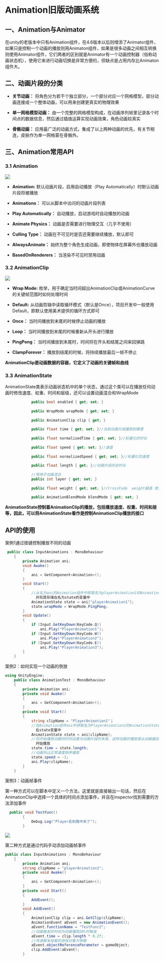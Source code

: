 # Animation旧版动画系统

## 一、Animation与Animator

在unity的老版本中只有Animation组件，在4.6版本以后则增添了Animator组件，如果只是控制一个动画的播放则用Animaton组件，如果是很多动画之间相互转换则使用Animator组件，它们两者的区别就是Animator有一个动画控制器（俗称动画状态机），使用它来进行动画切换是非常方便的，但缺点是占用内存比Animaton组件大。

## 二、动画片段的分类

- **关节动画：** 将角色分为若干个独立部分，一个部分对应一个网格模型，部分动画连接成一个整体动画，可以用来创建更真实的物理效果

- **单一网格模型动画：** 由一个完整的网格模型构成，在动画序列帧里记录各个时间点的数据信息，然后通过插值运算实现动画效果，角色动画较真实

- **骨骼动画：** 应用最广泛的动画方式，集成了以上两种动画的优先，有关节相连，皮肤作为单一网格蒙在骨骼外。

## 三、Animation常用API

### 3.1 Animation

![](https://github.com/shishouheng/Unity-learning/blob/main/images/Animation/Animation.png)

- **Animation:** 默认动画片段，启用自动播放（Play Automatically）时默认动画片段将被播放

- **Animations：** 可以从脚本中访问的动画片段列表

- **Play Automatically：** 自动播放，启动游戏时自动播放的动画

- **Animate Physics：** 动画是否需要进行物理交互（几乎不使用）

- **Culling Type：** 动画在不可见时是否还需要继续播放，默认即可

- **AlwaysAnimate：** 始终为整个角色生成动画，即使物体在屏幕外也播放动画

- **BasedOnRenderers：** 当渲染不可见时禁用动画

### 3.2 AnimationClip

![](https://github.com/shishouheng/Unity-learning/blob/main/images/Animation/Wrap%20mode.png)

- **Wrap Mode:** 枚举，用于确定当时间超出AnimationClip或AnimationCurve的关键帧范围时如何处理时间

- **Default:** 从动画剪辑中读取循环模式（默认是Once），项目开发中一般使用Default，即默认使用美术提供的循环方式即可

- **Once：** 当时间播放到末尾的时候停止动画的播放

- **Loop：** 当时间播放到末尾的时候重新从开头进行播放

- **PingPong：** 当时间播放到末尾时，时间将在开头和结尾之间来回弹跳

- **ClampForever：** 播放到结尾的时候，将持续播放最后一帧不停止

**AnimationClip是动画数据的容器，它定义了动画的关键帧和曲线**

### 

### 3.3 AnimationState

AnimationState类表示动画状态机中的单个状态，通过这个类可以在播放任何动画时修改速度、权重、时间和层级，还可以设置动画混合和WrapMode

```c#
            public bool enabled { get; set; }      
    
            public WrapMode wrapMode { get; set; }      
    
            public AnimationClip clip { get; }
    
            public float time { get; set; }//当前动画片段播放到哪里   
    
            public float normalizedTime { get; set; }//标量化的时长    
    
            public float speed { get; set; }//速度
    
            public float normalizedSpeed { get; set; }//标量化的速度
    
            public float length { get; }//动画片段的总时长
    
            //常用于动画混合
            public int layer { get; set; }
    
            public float weight { get; set; }//CrossFade  weight越高 效果越明显
    
            public AnimationBlendMode blendMode { get; set; }   
```

**AnimationState控制着AnimationClip的播放，包括播放速度、权重、时间和层等，因此，可以将AnimationState看作是控制AnimationClip播放的接口**

## API的使用

案例1通过按键控制播放不同的动画

```c#
 public class InputAnimations : MonoBehaviour
    {
        private Animation ani;
        void Awake()
        {
            ani = GetComponent<Animation>();
        }
        void Start()
        {
            //从名为ani的Animation组件中获取名为playerAnimation1的AnimationState，
              并将其存储在名为state的变量中
            AnimationState state = ani["playerAnimation1"];
            state.wrapMode = WrapMode.PingPong;
        }
        void Update()
        {
            if (Input.GetKeyDown(KeyCode.Q))
                ani.Play("PlayerAnimation1");
            if (Input.GetKeyDown(KeyCode.W))
                ani.Play("PlayerAnimation2");
            if (Input.GetKeyDown(KeyCode.E))
                ani.Play("PlayerAnimation3");
        }
    }

```
案例2：如何实现一个动画的倒放

```c#
using UnityEngine;
    public class AnimationTest : MonoBehaviour
    {
        private Animation ani;
        private void Awake()
        {
            ani = GetComponent<Animation>();
        }
        private void Start()
        {
            string clipName = "PlayerAnimation1"；
            //在Animation组件ani中获取名为PlayerAnimation1的AnimationState并存储
              在state变量中
            AnimationState state = ani[clipName];
            //将开始播放动画的时间设置为动画片段的末尾，这样动画的播放是从动画最后一帧
              开始播放         
            state.time = state.length;
            //动画将以正常速度倒序播放         
            state.speed = -1;         
            ani.Play(clipName);
        }
    }
```

案例3：动画帧事件

第一种方式可以在脚本中定义一个方法，这里就是直接输出一句话，然后在AnimationClip中选择一个具体的时间点添加事件，并且在inspector找到需要的方法添加事件

```c#
  public void TestFunc()
        {
            Debug.Log("Player走到路中央了");
        }
```

![](https://github.com/shishouheng/Unity-learning/blob/main/images/Animation/%E5%8A%A8%E7%94%BB%E5%B8%A7%E4%BA%8B%E4%BB%B6.jpg)

第二种方式是通过代码手动添加动画帧事件

```c#
public class InputAnimations : MonoBehaviour
    {
        private Animation ani;
        string clipName = "playerAnimation1";
        private void Awake()
        {
            ani = GetComponent<Animation>();
        }
        private void Start()
        {
            AddEvent();
        }
        void AddEvent()
        {
            AnimationClip clip = ani.GetClip(clipName);
            AnimationEvent aEvent = new AnimationEvent();
            aEvent.functionName = "TestFunc2";
            //动画触发的时间为动画播放20%时触发
            aEvent.time = clip.length * 0.2f;
            //传递脚本挂载的游戏对象为参数
            aEvent.objectReferenceParameter = gameObject;          
            clip.AddEvent(aEvent);
        }

```